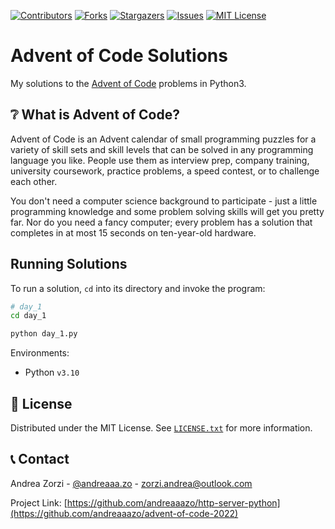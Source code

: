 <!-- PROJECT SHIELDS -->
[![Contributors][contributors-shield]][contributors-url]
[![Forks][forks-shield]][forks-url]
[![Stargazers][stars-shield]][stars-url]
[![Issues][issues-shield]][issues-url]
[![MIT License][license-shield]][license-url]


<!-- TITLE -->
# Advent of Code Solutions
My solutions to the [Advent of Code](https://adventofcode.com/) problems in Python3.


<!-- INTRODUCTION -->
## ❔ What is Advent of Code?
Advent of Code is an Advent calendar of small programming puzzles for a variety of skill sets and skill levels that can be solved in any programming language you like. People use them as interview prep, company training, university coursework, practice problems, a speed contest, or to challenge each other.

You don't need a computer science background to participate - just a little programming knowledge and some problem solving skills will get you pretty far. Nor do you need a fancy computer; every problem has a solution that completes in at most 15 seconds on ten-year-old hardware.


<!-- SOLUTIONS -->
## Running Solutions

To run a solution, `cd` into its directory and invoke the program:

```bash
# day_1
cd day_1

python day_1.py
```

Environments:

- Python `v3.10`


<!-- LICENSE -->
## 📝 License

Distributed under the MIT License. See [`LICENSE.txt`](https://github.com/andreaaazo/advent-of-code-2022/blob/main/LICENSE) for more information.


<!-- CONTACT -->
## 📞 Contact

Andrea Zorzi - [@andreaaa.zo](https://instagram.com/andreaaa.zo) - zorzi.andrea@outlook.com

Project Link: [https://github.com/andreaaazo/http-server-python](https://github.com/andreaaazo/advent-of-code-2022)


<!-- MARKDOWN LINKS & IMAGES -->
<!-- https://www.markdownguide.org/basic-syntax/#reference-style-links -->
[contributors-shield]: https://img.shields.io/github/contributors/andreaaazo/advent-of-code-2022.svg?style=for-the-badge
[contributors-url]: https://github.com/andreaaazo/advent-of-code-2022/graphs/contributors
[forks-shield]: https://img.shields.io/github/forks/andreaaazo/advent-of-code-2022.svg?style=for-the-badge
[forks-url]: https://github.com/andreaaazo/advent-of-code-2022/network/members
[stars-shield]: https://img.shields.io/github/stars/andreaaazo/advent-of-code-2022.svg?style=for-the-badge
[stars-url]: https://github.com/andreaaazo/advent-of-code-2022/stargazers
[issues-shield]: https://img.shields.io/github/issues/andreaaazo/advent-of-code-2022.svg?style=for-the-badge
[issues-url]: https://github.com/andreaaazo/advent-of-code-2022/issues
[license-shield]: https://img.shields.io/github/license/andreaaazo/advent-of-code-2022.svg?style=for-the-badge
[license-url]: https://github.com/andreaaazo/advent-of-code-2022/blob/master/LICENSE.txt